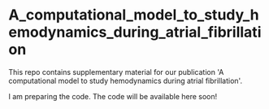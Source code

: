# A_computational_model_to_study_hemodynamics_during_atrial_fibrillation
This repo contains supplementary material for our publication 'A computational model to study hemodynamics during atrial fibrillation'.

I am preparing the code. The code will be available here soon! 
